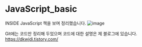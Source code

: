 # JavaScript_basic

INSIDE JavaScript 책을 보며 정리했습니다. ![image](https://user-images.githubusercontent.com/57394523/114816552-509cd000-9df3-11eb-8c85-c849b111f85e.png)


Git에는 코드만 정리해 두었으며 코드에 대한 설명은 제 블로그에 있습니다. 
https://dkwjdi.tistory.com/



